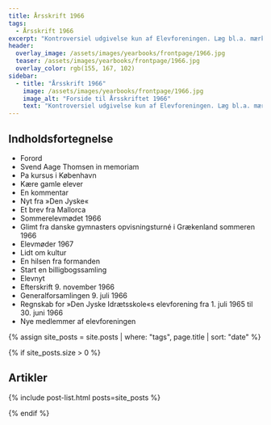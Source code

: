 ```yaml
---
title: Årsskrift 1966
tags:
  - Årsskrift 1966
excerpt: "Kontroversiel udgivelse kun af Elevforeningen. Læg bl.a. mærke til logoet på årsskriftet."
header:
  overlay_image: /assets/images/yearbooks/frontpage/1966.jpg
  teaser: /assets/images/yearbooks/frontpage/1966.jpg
  overlay_color: rgb(155, 167, 102)
sidebar:
  - title: "Årsskrift 1966"
    image: /assets/images/yearbooks/frontpage/1966.jpg
    image_alt: "Forside til Årsskriftet 1966"
    text: "Kontroversiel udgivelse kun af Elevforeningen. Læg bl.a. mærke til logoet på årsskriftet."
---
```


## Indholdsfortegnelse

- Forord
- Svend Aage Thomsen in memoriam
- Pa kursus i København
- Kære gamle elever
- En kommentar
- Nyt fra »Den Jyske«
- Et brev fra Mallorca
- Sommerelevmødet 1966
- Glimt fra danske gymnasters opvisningsturné i Grækenland sommeren 1966
- Elevmøder 1967
- Lidt om kultur
- En hilsen fra formanden
- Start en billigbogssamling
- Elevnyt
- Efterskrift 9. november 1966
- Generalforsamlingen 9. juli 1966
- Regnskab for »Den Jyske Idrætsskole«s elevforening fra 1. juli 1965 til 30. juni 1966
- Nye medlemmer af elevforeningen

{% assign site_posts = site.posts | where: "tags", page.title | sort: "date" %}

{% if site_posts.size > 0 %}

## Artikler

{% include post-list.html posts=site_posts %}

{% endif %}
